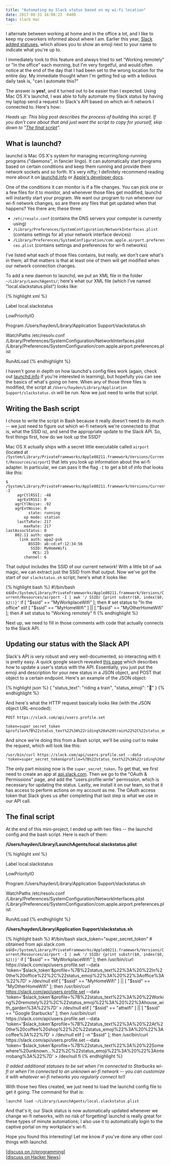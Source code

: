 ```yaml
---
title: "Automating my Slack status based on my wi-fi location"
date: 2017-08-31 16:08:23 -0400
tags: slack mac
---
```

I alternate between working at home and in the office a lot, and I like to keep my coworkers informed about where I am. Earlier this year, [Slack added statuses](https://slackhq.com/set-your-status-in-slack-28a793914b98), which allows you to show an emoji next to your name to indicate what you're up to.

I immediately took to this feature and always tried to set "Working remotely" or "In the office" each morning, but I'm very forgetful, and would often notice at the end of the day that I had been set to the wrong location for the entire day. My immediate thought when I'm getting fed up with a tedious daily task is, "can I automate this?"

The answer is **yes!**, and it turned out to be easier than I expected. Using Mac OS X's launchd, I was able to fully automate my Slack status by having my laptop send a request to Slack's API based on which wi-fi network I connected to. Here's how:

_Heads up: This blog post describes the process of building this script. If you don't care about that and just want the script to copy for yourself, skip down to "[The final script](#the-final-script)"._

## What is launchd?

launchd is Mac OS X's system for managing recurring/long-running programs ("daemons", in fancier lingo). It can automatically start programs based on certain conditions and keep them running and provide them network sockets and so forth. It's very nifty; I definitely recommend reading more about it on [launchd.info](http://www.launchd.info/) or [Apple's developer docs](https://developer.apple.com/library/content/documentation/MacOSX/Conceptual/BPSystemStartup/Chapters/CreatingLaunchdJobs.html).

One of the conditions it can monitor is if a file changes. You can pick one or a few files for it to monitor, and whenever those files get modified, launchd will instantly start your program. We want our program to run whenever our wi-fi network changes, so are there any files that get updated when that happens? Yes there are; these three:

* `/etc/resolv.conf` (contains the DNS servers your computer is currently using)
* `/Library/Preferences/SystemConfiguration/NetworkInterfaces.plist` (contains settings for all your network interface devices)
* `/Library/Preferences/SystemConfiguration/com.apple.airport.preferences.plist` (contains settings and preferences for wi-fi networks)

I've listed what each of those files contains, but really, we don't care what's in them; all that matters is that at least one of them will get modified when our network connection changes.

To add a new daemon to launchd, we put an XML file in the folder `~/Library/LaunchAgents/`; here's what our XML file (which I've named "local.slackstatus.plist") looks like:

{% highlight xml %}
<?xml version="1.0" encoding="UTF-8"?>
<!DOCTYPE plist PUBLIC "-//Apple Computer//DTD PLIST 1.0//EN"  "http://www.apple.com/DTDs/PropertyList-1.0.dtd">
<plist version="1.0">
<dict>
  <key>Label</key>
  <string>local.slackstatus</string>

  <key>LowPriorityIO</key>
  <true/>

  <key>Program</key>
  <string>/Users/hayden/Library/Application Support/slackstatus.sh</string>

  <key>WatchPaths</key>
  <array>
    <string>/etc/resolv.conf</string>
    <string>/Library/Preferences/SystemConfiguration/NetworkInterfaces.plist</string>
    <string>/Library/Preferences/SystemConfiguration/com.apple.airport.preferences.plist</string>
  </array>

  <key>RunAtLoad</key>
  <true/>
</dict>
</plist>
{% endhighlight %}

I haven't gone in depth on how launchd's config files work (again, check out [launchd.info](http://www.launchd.info/) if you're interested in learning), but hopefully you can see the basics of what's going on here. When any of those three files is modified, the script at `/Users/hayden/Library/Application Support/slackstatus.sh` will be run. Now we just need to write that script.

## Writing the Bash script

I chose to write the script in Bash because it really doesn't need to do much -- we just need to figure out which wi-fi network we're connected to (that is, what the SSID is), and send the appropriate update to the Slack API. So, first things first, how do we look up the SSID?

Mac OS X actually ships with a secret little executable called `airport` (located at `/System/Library/PrivateFrameworks/Apple80211.framework/Versions/Current/Resources/airport`) that lets you look up information about the wi-fi adapter. In particular, we can pass it the flag `-I` to get a bit of info that looks like this:

```
$ /System/Library/PrivateFrameworks/Apple80211.framework/Versions/Current/Resources/airport -I
     agrCtlRSSI: -48
     agrExtRSSI: 0
    agrCtlNoise: -92
    agrExtNoise: 0
          state: running
        op mode: station
     lastTxRate: 217
        maxRate: 217
lastAssocStatus: 0
    802.11 auth: open
      link auth: wpa2-psk
          BSSID: ab:cd:ef:12:34:56
           SSID: MyHomeWifi
            MCS: 23
        channel: 6
```
That output includes the SSID of our current network! With a little bit of `awk` magic, we can extract just the SSID from that output. Now we've got the start of our `slackstatus.sh` script; here's what it looks like:

{% highlight bash %}
#!/bin/bash
ssid=`/System/Library/PrivateFrameworks/Apple80211.framework/Versions/Current/Resources/airport -I | awk '/ SSID/ {print substr($0, index($0, $2))}'`
if [ "$ssid" == "MyWorkplaceWifi" ]; then
    # set status to "In the office"
elif [ "$ssid" == "MyHomeWifi" ] || [ "$ssid" == "MyOtherHomeWifi" ]; then
    # set status to "Working remotely"
fi
{% endhighlight %}

Next up, we need to fill in those comments with code that actually connects to the Slack API.

## Updating our status with the Slack API

Slack's API is very robust and very well-documented, so interacting with it is pretty easy. A quick google search revealed [this page](https://api.slack.com/docs/presence-and-status) which describes how to update a user's status with the API. Essentially, you just put the emoji and description for your new status in a JSON object, and POST that object to a certain endpoint. Here's an example of the JSON object:

{% highlight json %}
{
    "status_text": "riding a train",
    "status_emoji": ":mountain_railway:"
}
{% endhighlight %}

And here's what the HTTP request basically looks like (with the JSON object URL-encoded):

```
POST https://slack.com/api/users.profile.set

token=super_secret_token
&profile=%7B%22status_text%22%3A%22riding%20a%20train%22%2C%22status_emoji%22%3A%22%3Amountain_railway%3A%22%7D
```

And since we're doing this from a Bash script, we'll be using curl to make the request, which will look like this:

```
/usr/bin/curl https://slack.com/api/users.profile.set --data 'token=super_secret_token&profile=%7B%22status_text%22%3A%22riding%20a%20train%22%2C%22status_emoji%22%3A%22%3Amountain_railway%3A%22%7D'
```

The only part missing now is the `super_secret_token`. To get that, we first need to create an app at [api.slack.com](https://api.slack.com/). Then we go to the "OAuth & Permissions" page, and add the "users.profile:write" permission, which is necessary for updating the status. Lastly, we install it on our team, so that it has access to perform actions on my account as me. The OAuth access token that Slack gives us after completing that last step is what we use in our API call.

## The final script

At the end of this mini-project, I ended up with two files -- the launchd config and the bash script. Here is each of them:

**/Users/hayden/Library/LaunchAgents/local.slackstatus.plist**

{% highlight xml %}
<?xml version="1.0" encoding="UTF-8"?>
<!DOCTYPE plist PUBLIC "-//Apple Computer//DTD PLIST 1.0//EN"  "http://www.apple.com/DTDs/PropertyList-1.0.dtd">
<plist version="1.0">
<dict>
  <key>Label</key>
  <string>local.slackstatus</string>

  <key>LowPriorityIO</key>
  <true/>

  <key>Program</key>
  <string>/Users/hayden/Library/Application Support/slackstatus.sh</string>

  <key>WatchPaths</key>
  <array>
    <string>/etc/resolv.conf</string>
    <string>/Library/Preferences/SystemConfiguration/NetworkInterfaces.plist</string>
    <string>/Library/Preferences/SystemConfiguration/com.apple.airport.preferences.plist</string>
  </array>

  <key>RunAtLoad</key>
  <true/>
</dict>
</plist>
{% endhighlight %}

**/Users/hayden/Library/Application Support/slackstatus.sh**

{% highlight bash %}
#!/bin/bash
slack_token="super_secret_token" # obtained from api.slack.com
ssid=`/System/Library/PrivateFrameworks/Apple80211.framework/Versions/Current/Resources/airport -I | awk '/ SSID/ {print substr($0, index($0, $2))}'`
if [ "$ssid" == "MyWorkplaceWifi" ]; then
    /usr/bin/curl https://slack.com/api/users.profile.set --data 'token='$slack_token'&profile=%7B%22status_text%22%3A%20%22In%20the%20office%22%2C%22status_emoji%22%3A%20%22%3Aoffice%3A%22%7D' > /dev/null
elif [ "$ssid" == "MyHomeWifi" ] || [ "$ssid" == "MyOtherHomeWifi" ]; then
    /usr/bin/curl https://slack.com/api/users.profile.set --data 'token='$slack_token'&profile=%7B%22status_text%22%3A%20%22Working%20remotely%22%2C%22status_emoji%22%3A%20%22%3Ahouse_with_garden%3A%22%7D' > /dev/null
elif [ "$ssid" == "attwifi" ] || [ "$ssid" == "Google Starbucks" ]; then
    /usr/bin/curl https://slack.com/api/users.profile.set --data 'token='$slack_token'&profile=%7B%22status_text%22%3A%20%22At%20the%20coffee%20shop%22%2C%22status_emoji%22%3A%20%22%3Acoffee%3A%22%7D' > /dev/null
elif [ -n "$ssid" ]; then
    /usr/bin/curl https://slack.com/api/users.profile.set --data 'token='$slack_token'&profile=%7B%22status_text%22%3A%20%22Somewhere%20unknown...%22%2C%22status_emoji%22%3A%20%22%3Ainterrobang%3A%22%7D' > /dev/null
fi
{% endhighlight %}

_(I added additional statuses to be set when I'm connected to Starbucks wi-fi or when I'm connected to an unknown wi-fi network -- you can customize it with whatever wi-fi networks you regularly connect to!)_

With those two files created, we just need to load the launchd config file to get it going. The command for that is:

```
launchd load ~/Library/LaunchAgents/local.slackstatus.plist
```

And that's it; our Slack status is now automatically updated whenever we change wi-fi networks, with no risk of forgetting! launchd is really great for these types of minute automations; I also use it to automatically login to the captive portal on my workplace's wi-fi.

Hope you found this interesting! Let me know if you've done any other cool things with launchd.

[[discuss on /r/programming](https://www.reddit.com/r/programming/comments/6x9fx0/automating_my_slack_status_with_launchd/)]  
[[discuss on Hacker News](https://news.ycombinator.com/item?id=15143489)]
